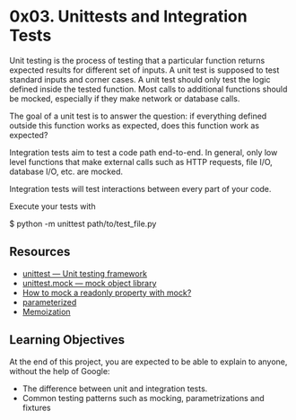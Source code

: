 # 0x03. Unittests and Integration Tests

Unit testing is the process of testing that a particular function returns expected results for different set of inputs. A unit test is supposed to test standard inputs and corner cases. A unit test should only test the logic defined inside the tested function. Most calls to additional functions should be mocked, especially if they make network or database calls.

The goal of a unit test is to answer the question: if everything defined outside this function works as expected, does this function work as expected?

Integration tests aim to test a code path end-to-end. In general, only low level functions that make external calls such as HTTP requests, file I/O, database I/O, etc. are mocked.

Integration tests will test interactions between every part of your code.

Execute your tests with

$ python -m unittest path/to/test_file.py


## Resources

+ [unittest — Unit testing framework](https://docs.python.org/3/library/unittest.html)
+ [unittest.mock — mock object library](https://docs.python.org/3/library/unittest.mock.html)
+ [How to mock a readonly property with mock?](https://stackoverflow.com/questions/11836436/how-to-mock-a-readonly-property-with-mock)
+ [parameterized](https://pypi.org/project/parameterized/)
+ [Memoization](https://en.wikipedia.org/wiki/Memoization)

## Learning Objectives

At the end of this project, you are expected to be able to explain to anyone, without the help of Google:

+ The difference between unit and integration tests.
+ Common testing patterns such as mocking, parametrizations and fixtures
